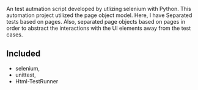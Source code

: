 An test autmation script developed by utlizing selenium with Python.
This automation project utilized the page object model. Here, I have Separated tests based on pages. 
Also, separated page objects based on pages in order to abstract the interactions with the UI elements away from the test cases.

## Included
* selenium,
* unittest,
* Html-TestRunner
